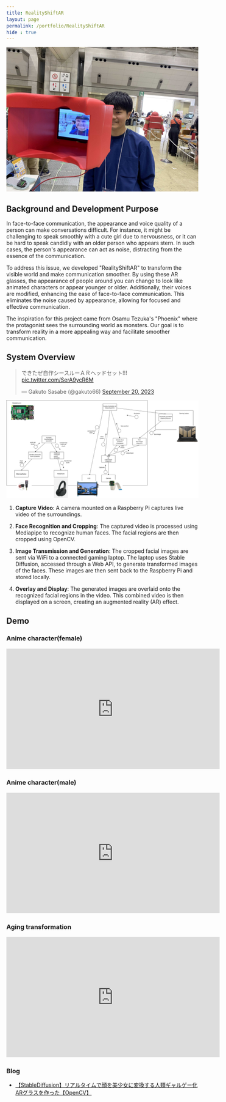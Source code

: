 ```yaml
---
title: RealityShiftAR
layout: page
permalink: /portfolio/RealityShiftAR
hide : true
---
```




<img src="image/RealityShiftAR.jpg" alt=" " class="image fit" />

## Background and Development Purpose

In face-to-face communication, the appearance and voice quality of a person can make conversations difficult. For instance, it might be challenging to speak smoothly with a cute girl due to nervousness, or it can be hard to speak candidly with an older person who appears stern. In such cases, the person's appearance can act as noise, distracting from the essence of the communication.

To address this issue, we developed "RealityShiftAR" to transform the visible world and make communication smoother. By using these AR glasses, the appearance of people around you can change to look like animated characters or appear younger or older. Additionally, their voices are modified, enhancing the ease of face-to-face communication. This eliminates the noise caused by appearance, allowing for focused and effective communication.

The inspiration for this project came from Osamu Tezuka's "Phoenix" where the protagonist sees the surrounding world as monsters. Our goal is to transform reality in a more appealing way and facilitate smoother communication.


## System Overview
<blockquote class="twitter-tweet"><p lang="ja" dir="ltr">できたぜ自作シースルーＡＲヘッドセット!!! <a href="https://t.co/SerA9ycR6M">pic.twitter.com/SerA9ycR6M</a></p>&mdash; Gakuto Sasabe (@gakuto66) <a href="https://twitter.com/gakuto66/status/1704482013351379307?ref_src=twsrc%5Etfw">September 20, 2023</a></blockquote> <script async src="https://platform.twitter.com/widgets.js" charset="utf-8"></script>

<img src="image/modulestructureENG.png" alt=" " class="image fit" />

1. **Capture Video**: A camera mounted on a Raspberry Pi captures live video of the surroundings.

2. **Face Recognition and Cropping**: The captured video is processed using Mediapipe to recognize human faces. The facial regions are then cropped using OpenCV.

3. **Image Transmission and Generation**: The cropped facial images are sent via WiFi to a connected gaming laptop. The laptop uses Stable Diffusion, accessed through a Web API, to generate transformed images of the faces. These images are then sent back to the Raspberry Pi and stored locally.

4. **Overlay and Display**: The generated images are overlaid onto the recognized facial regions in the video. This combined video is then displayed on a screen, creating an augmented reality (AR) effect.

## Demo
### Anime character(female)
<iframe width="560" height="315" src="https://www.youtube.com/embed/h38BKrzTe98?si=aA0TIiuFBE3z3WGo" title="YouTube video player" frameborder="0" allow="accelerometer; autoplay; clipboard-write; encrypted-media; gyroscope; picture-in-picture; web-share" referrerpolicy="strict-origin-when-cross-origin" allowfullscreen></iframe>

### Anime character(male)
<iframe width="560" height="315" src="https://www.youtube.com/embed/Pe-oTPQHC2I?si=eZyOP_xiwIP0PvHM" title="YouTube video player" frameborder="0" allow="accelerometer; autoplay; clipboard-write; encrypted-media; gyroscope; picture-in-picture; web-share" referrerpolicy="strict-origin-when-cross-origin" allowfullscreen></iframe>

### Aging transformation
<iframe width="560" height="315" src="https://www.youtube.com/embed/J4s39xCwGRI?si=aQAnjRiPRETbyNLg" title="YouTube video player" frameborder="0" allow="accelerometer; autoplay; clipboard-write; encrypted-media; gyroscope; picture-in-picture; web-share" referrerpolicy="strict-origin-when-cross-origin" allowfullscreen></iframe>

### Blog
- [【StableDiffusion】リアルタイムで顔を美少女に変換する人類ギャルゲー化ARグラスを作った【OpenCV】](https://chamekichi.hatenadiary.jp/entry/2023/10/02/234230)